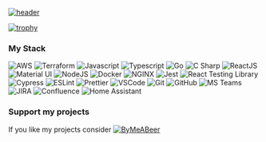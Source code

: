 [![header](https://capsule-render.vercel.app/api?type=soft&color=91bd83&height=80&text=jansepke&fontSize=32&animation=fadeIn&fontAlignY=45&desc=The%20important%20thing%20is%20not%20to%20stop%20questioning&descSize=12&descAlignY=75)](https://jansepke.de)

[![trophy](https://github-profile-trophy.vercel.app/?username=jansepke&rank=-C,-B&theme=flat&margin-w=10&no-frame=true)](https://github.com/ryo-ma/github-profile-trophy)

### My Stack

![AWS](https://img.shields.io/badge/-AWS-232F3E?style=flat&logo=amazonaws&logoColor=white)
![Terraform](https://img.shields.io/badge/-Terraform-7B42BC?style=flat&logo=terraform&logoColor=white)
![Javascript](https://img.shields.io/badge/-JavaScript-EDD222?style=flat&logo=javascript&logoColor=white)
![Typescript](https://img.shields.io/badge/-TypeScript-3178C6?style=flat&logo=typescript&logoColor=white)
![Go](https://img.shields.io/badge/-Go-00ADD8?style=flat&logo=go&logoColor=white)
![C Sharp](https://img.shields.io/badge/-C%20Sharp-239120?style=flat&logo=c-sharp&logoColor=white)
![ReactJS](https://img.shields.io/badge/-ReactJS-51CBF2?style=flat&logo=react&logoColor=white)
![Material UI](https://img.shields.io/badge/-Material%20UI-007FFF?style=flat&logo=mui&logoColor=white)
![NodeJS](http://img.shields.io/badge/-NodeJS-6EBF20?style=flat&logo=node.js&logoColor=white)
![Docker](https://img.shields.io/badge/-Docker-2496ED?style=flat&logo=docker&logoColor=white)
![NGINX](https://img.shields.io/badge/-NGINX-009639?style=flat&logo=nginx&logoColor=white)
![Jest](https://img.shields.io/badge/-Jest-C21325?style=flat&logo=jest&logoColor=white)
![React Testing Library](https://img.shields.io/badge/-React%20Testing%20Library-e9554d?style=flat&logo=octopusdeploy&logoColor=white)
![Cypress](https://img.shields.io/badge/-Cypress-17202C?style=flat&logo=cypress&logoColor=white)
![ESLint](https://img.shields.io/badge/-ESLint-4B32C3?style=flat&logo=eslint&logoColor=white)
![Prettier](https://img.shields.io/badge/-Prettier-F7B93E?style=flat&logo=eslint&logoColor=white)
![VSCode](https://img.shields.io/badge/-VSCode-007ACC?style=flat&logo=visual-studio-code&logoColor=white)
![Git](https://img.shields.io/badge/-Git-F05032?style=flat&logo=git&logoColor=white)
![GitHub](https://img.shields.io/badge/-Github-181717?style=flat&logo=github&logoColor=white)
![MS Teams](https://img.shields.io/badge/-MS%20Teams-6264A7?style=flat&logo=microsoftteams&logoColor=white)
![JIRA](https://img.shields.io/badge/-JIRA-0052CC?style=flat&logo=jira&logoColor=white)
![Confluence](https://img.shields.io/badge/-Confluence-172B4D?style=flat&logo=confluence&logoColor=white)
![Home Assistant](https://img.shields.io/badge/-Home%20Assistant-41BDF5?style=flat&logo=homeassistant&logoColor=white)

### Support my projects

If you like my projects consider [![ByMeABeer](https://img.shields.io/badge/-Buy%20me%20a%20beer-FFDD00?style=flat&logo=buymeacoffee&logoColor=white)](https://www.buymeacoffee.com/jansepke)
